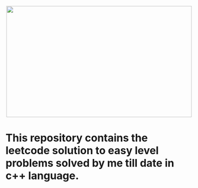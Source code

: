  
 <p align="center">
  <img width="500" height="300" src="https://user-images.githubusercontent.com/74945351/147418400-7c5d2547-19e6-46a4-8b35-ee7d47c5aa1e.png"
>
</p>
 
 
 
 
# This repository contains the leetcode solution to easy level problems solved by me till date in c++ language.
